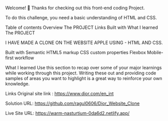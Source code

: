 Welcome! 👋
Thanks for checking out this front-end coding Project.

To do this challenge, you need a basic understanding of HTML and CSS.

Table of contents
Overview
The PROJECT
Links
Built with
What I learned
The PROJECT

I HAVE MADE A CLONE ON THE WEBSITE APPLE USING - HTML AND CSS.

Built with
Semantic HTML5 markup
CSS custom properties
Flexbox
Mobile-first workflow

What I learned
Use this section to recap over some of your major learnings while working through this project. Writing these out and providing code samples of areas you want to highlight is a great way to reinforce your own knowledge.

Links
Original site link : https://www.dior.com/en_int

Solution URL: https://github.com/ragul0606/Dior_Website_Clone

Live Site URL: https://warm-nasturtium-0da6d2.netlify.app/

